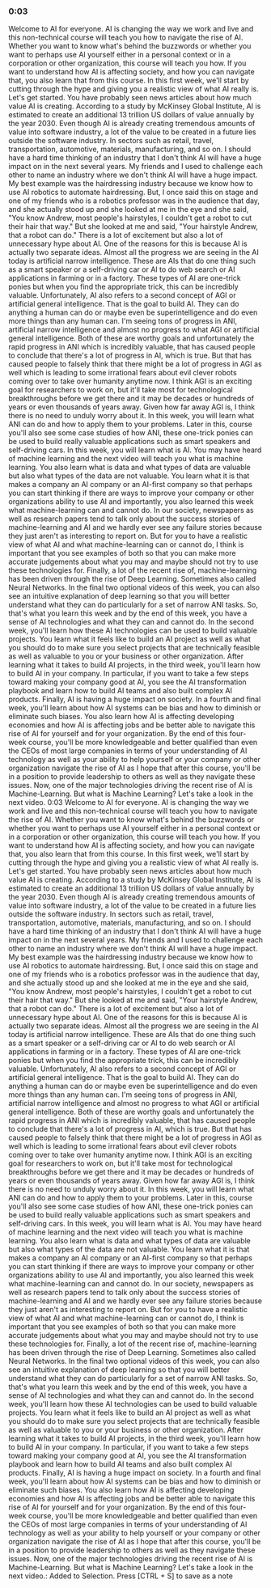 ### 0:03
Welcome to AI for everyone. AI is changing the way we work and live and this non-technical course will teach you how to navigate the rise of AI. Whether you want to know what's behind the buzzwords or whether you want to perhaps use AI yourself either in a personal context or in a corporation or other organization, this course will teach you how. If you want to understand how AI is affecting society, and how you can navigate that, you also learn that from this course. In this first week, we'll start by cutting through the hype and giving you a realistic view of what AI really is. Let's get started. You have probably seen news articles about how much value AI is creating. According to a study by McKinsey Global Institute, AI is estimated to create an additional 13 trillion US dollars of value annually by the year 2030. Even though AI is already creating tremendous amounts of value into software industry, a lot of the value to be created in a future lies outside the software industry. In sectors such as retail, travel, transportation, automotive, materials, manufacturing, and so on. I should have a hard time thinking of an industry that I don't think AI will have a huge impact on in the next several years. My friends and I used to challenge each other to name an industry where we don't think AI will have a huge impact. My best example was the hairdressing industry because we know how to use AI robotics to automate hairdressing. But, I once said this on stage and one of my friends who is a robotics professor was in the audience that day, and she actually stood up and she looked at me in the eye and she said, "You know Andrew, most people's hairstyles, I couldn't get a robot to cut their hair that way." But she looked at me and said, "Your hairstyle Andrew, that a robot can do." There is a lot of excitement but also a lot of unnecessary hype about AI. One of the reasons for this is because AI is actually two separate ideas. Almost all the progress we are seeing in the AI today is artificial narrow intelligence. These are AIs that do one thing such as a smart speaker or a self-driving car or AI to do web search or AI applications in farming or in a factory. These types of AI are one-trick ponies but when you find the appropriate trick, this can be incredibly valuable. Unfortunately, AI also refers to a second concept of AGI or artificial general intelligence. That is the goal to build AI. They can do anything a human can do or maybe even be superintelligence and do even more things than any human can. I'm seeing tons of progress in ANI, artificial narrow intelligence and almost no progress to what AGI or artificial general intelligence. Both of these are worthy goals and unfortunately the rapid progress in ANI which is incredibly valuable, that has caused people to conclude that there's a lot of progress in AI, which is true. But that has caused people to falsely think that there might be a lot of progress in AGI as well which is leading to some irrational fears about evil clever robots coming over to take over humanity anytime now. I think AGI is an exciting goal for researchers to work on, but it'll take most for technological breakthroughs before we get there and it may be decades or hundreds of years or even thousands of years away. Given how far away AGI is, I think there is no need to unduly worry about it. In this week, you will learn what ANI can do and how to apply them to your problems. Later in this, course you'll also see some case studies of how ANI, these one-trick ponies can be used to build really valuable applications such as smart speakers and self-driving cars. In this week, you will learn what is AI. You may have heard of machine learning and the next video will teach you what is machine learning. You also learn what is data and what types of data are valuable but also what types of the data are not valuable. You learn what it is that makes a company an AI company or an AI-first company so that perhaps you can start thinking if there are ways to improve your company or other organizations ability to use AI and importantly, you also learned this week what machine-learning can and cannot do. In our society, newspapers as well as research papers tend to talk only about the success stories of machine-learning and AI and we hardly ever see any failure stories because they just aren't as interesting to report on. But for you to have a realistic view of what AI and what machine-learning can or cannot do, I think is important that you see examples of both so that you can make more accurate judgements about what you may and maybe should not try to use these technologies for. Finally, a lot of the recent rise of, machine-learning has been driven through the rise of Deep Learning. Sometimes also called Neural Networks. In the final two optional videos of this week, you can also see an intuitive explanation of deep learning so that you will better understand what they can do particularly for a set of narrow ANI tasks. So, that's what you learn this week and by the end of this week, you have a sense of AI technologies and what they can and cannot do. In the second week, you'll learn how these AI technologies can be used to build valuable projects. You learn what it feels like to build an AI project as well as what you should do to make sure you select projects that are technically feasible as well as valuable to you or your business or other organization. After learning what it takes to build AI projects, in the third week, you'll learn how to build AI in your company. In particular, if you want to take a few steps toward making your company good at AI, you see the AI transformation playbook and learn how to build AI teams and also built complex AI products. Finally, AI is having a huge impact on society. In a fourth and final week, you'll learn about how AI systems can be bias and how to diminish or eliminate such biases. You also learn how AI is affecting developing economies and how AI is affecting jobs and be better able to navigate this rise of AI for yourself and for your organization. By the end of this four-week course, you'll be more knowledgeable and better qualified than even the CEOs of most large companies in terms of your understanding of AI technology as well as your ability to help yourself or your company or other organization navigate the rise of AI as I hope that after this course, you'll be in a position to provide leadership to others as well as they navigate these issues. Now, one of the major technologies driving the recent rise of AI is Machine-Learning. But what is Machine Learning? Let's take a look in the next video.
0:03 Welcome to AI for everyone. AI is changing the way we work and live and this non-technical course will teach you how to navigate the rise of AI. Whether you want to know what's behind the buzzwords or whether you want to perhaps use AI yourself either in a personal context or in a corporation or other organization, this course will teach you how. If you want to understand how AI is affecting society, and how you can navigate that, you also learn that from this course. In this first week, we'll start by cutting through the hype and giving you a realistic view of what AI really is. Let's get started. You have probably seen news articles about how much value AI is creating. According to a study by McKinsey Global Institute, AI is estimated to create an additional 13 trillion US dollars of value annually by the year 2030. Even though AI is already creating tremendous amounts of value into software industry, a lot of the value to be created in a future lies outside the software industry. In sectors such as retail, travel, transportation, automotive, materials, manufacturing, and so on. I should have a hard time thinking of an industry that I don't think AI will have a huge impact on in the next several years. My friends and I used to challenge each other to name an industry where we don't think AI will have a huge impact. My best example was the hairdressing industry because we know how to use AI robotics to automate hairdressing. But, I once said this on stage and one of my friends who is a robotics professor was in the audience that day, and she actually stood up and she looked at me in the eye and she said, "You know Andrew, most people's hairstyles, I couldn't get a robot to cut their hair that way." But she looked at me and said, "Your hairstyle Andrew, that a robot can do." There is a lot of excitement but also a lot of unnecessary hype about AI. One of the reasons for this is because AI is actually two separate ideas. Almost all the progress we are seeing in the AI today is artificial narrow intelligence. These are AIs that do one thing such as a smart speaker or a self-driving car or AI to do web search or AI applications in farming or in a factory. These types of AI are one-trick ponies but when you find the appropriate trick, this can be incredibly valuable. Unfortunately, AI also refers to a second concept of AGI or artificial general intelligence. That is the goal to build AI. They can do anything a human can do or maybe even be superintelligence and do even more things than any human can. I'm seeing tons of progress in ANI, artificial narrow intelligence and almost no progress to what AGI or artificial general intelligence. Both of these are worthy goals and unfortunately the rapid progress in ANI which is incredibly valuable, that has caused people to conclude that there's a lot of progress in AI, which is true. But that has caused people to falsely think that there might be a lot of progress in AGI as well which is leading to some irrational fears about evil clever robots coming over to take over humanity anytime now. I think AGI is an exciting goal for researchers to work on, but it'll take most for technological breakthroughs before we get there and it may be decades or hundreds of years or even thousands of years away. Given how far away AGI is, I think there is no need to unduly worry about it. In this week, you will learn what ANI can do and how to apply them to your problems. Later in this, course you'll also see some case studies of how ANI, these one-trick ponies can be used to build really valuable applications such as smart speakers and self-driving cars. In this week, you will learn what is AI. You may have heard of machine learning and the next video will teach you what is machine learning. You also learn what is data and what types of data are valuable but also what types of the data are not valuable. You learn what it is that makes a company an AI company or an AI-first company so that perhaps you can start thinking if there are ways to improve your company or other organizations ability to use AI and importantly, you also learned this week what machine-learning can and cannot do. In our society, newspapers as well as research papers tend to talk only about the success stories of machine-learning and AI and we hardly ever see any failure stories because they just aren't as interesting to report on. But for you to have a realistic view of what AI and what machine-learning can or cannot do, I think is important that you see examples of both so that you can make more accurate judgements about what you may and maybe should not try to use these technologies for. Finally, a lot of the recent rise of, machine-learning has been driven through the rise of Deep Learning. Sometimes also called Neural Networks. In the final two optional videos of this week, you can also see an intuitive explanation of deep learning so that you will better understand what they can do particularly for a set of narrow ANI tasks. So, that's what you learn this week and by the end of this week, you have a sense of AI technologies and what they can and cannot do. In the second week, you'll learn how these AI technologies can be used to build valuable projects. You learn what it feels like to build an AI project as well as what you should do to make sure you select projects that are technically feasible as well as valuable to you or your business or other organization. After learning what it takes to build AI projects, in the third week, you'll learn how to build AI in your company. In particular, if you want to take a few steps toward making your company good at AI, you see the AI transformation playbook and learn how to build AI teams and also built complex AI products. Finally, AI is having a huge impact on society. In a fourth and final week, you'll learn about how AI systems can be bias and how to diminish or eliminate such biases. You also learn how AI is affecting developing economies and how AI is affecting jobs and be better able to navigate this rise of AI for yourself and for your organization. By the end of this four-week course, you'll be more knowledgeable and better qualified than even the CEOs of most large companies in terms of your understanding of AI technology as well as your ability to help yourself or your company or other organization navigate the rise of AI as I hope that after this course, you'll be in a position to provide leadership to others as well as they navigate these issues. Now, one of the major technologies driving the recent rise of AI is Machine-Learning. But what is Machine Learning? Let's take a look in the next video.: Added to Selection. Press [CTRL + S] to save as a note
